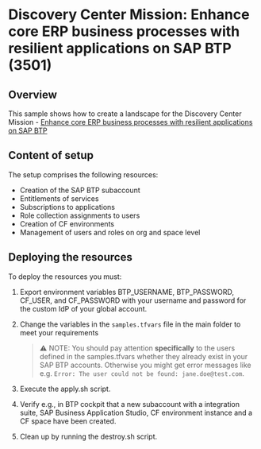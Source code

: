 # Discovery Center Mission: Enhance core ERP business processes with resilient applications on SAP BTP (3501)

## Overview

This sample shows how to create a landscape for the Discovery Center Mission - [Enhance core ERP business processes with resilient applications on SAP BTP](https://discovery-center.cloud.sap/missiondetail/3501/)

## Content of setup

The setup comprises the following resources:

- Creation of the SAP BTP subaccount
- Entitlements of services
- Subscriptions to applications
- Role collection assignments to users
- Creation of CF environments
- Management of users and roles on org and space level

## Deploying the resources

To deploy the resources you must:

1. Export environment variables BTP_USERNAME, BTP_PASSWORD, CF_USER, and CF_PASSWORD with your username and password for the custom IdP of your global account.

2. Change the variables in the `samples.tfvars` file in the main folder to meet your requirements

   > ⚠ NOTE: You should pay attention **specifically** to the users defined in the samples.tfvars whether they already exist in your SAP BTP accounts. Otherwise you might get error messages like e.g. `Error: The user could not be found: jane.doe@test.com`.

3. Execute the apply.sh script.

4. Verify e.g., in BTP cockpit that a new subaccount with a integration suite, SAP Business Application Studio, CF environment instance and a CF space have been created.

5. Clean up by running the destroy.sh script.